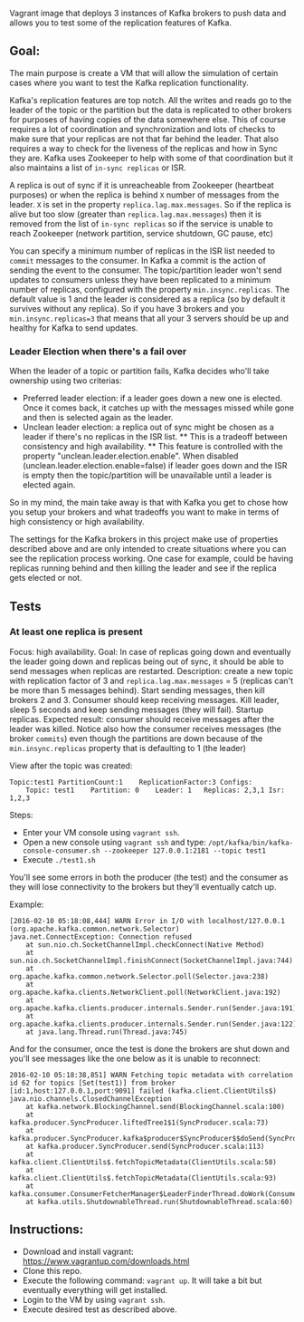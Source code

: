Vagrant image that deploys 3 instances of Kafka brokers to push data and allows you to test some of the replication features of Kafka.

## Goal:

The main purpose is create a VM that will allow the simulation of certain cases where you want to test the Kafka replication functionality.

Kafka's replication features are top notch. All the writes and reads go to the leader of the topic or the partition but the data is replicated to other brokers for purposes of having copies of the data somewhere else. This of course requires a lot of coordination and synchronization and lots of checks to make sure that your replicas are not that far behind the leader. That also requires a way to check for the liveness of the replicas and how in Sync they are. Kafka uses Zookeeper to help with some of that coordination but it also maintains a list of `in-sync replicas` or ISR. 

A replica is out of sync if it is unreacheable from Zookeeper (heartbeat purposes) or when the replica is behind `X` number of messages from the leader. `X` is set in the property `replica.lag.max.messages`. So if the replica is alive but too slow (greater than `replica.lag.max.messages`) then it is removed from the list of `in-sync replicas` so if the service is unable to reach Zookeeper (network partition, service shutdown, GC pause, etc) 

You can specify a minimum number of replicas in the ISR list needed to `commit` messages to the consumer. In Kafka a commit is the action of sending the event to the consumer. The topic/partition leader won't send updates to consumers unless they have been replicated to a minimum number of replicas, configured with the property `min.insync.replicas`. The default value is 1 and the leader is considered as a replica (so by default it survives without any replica). So if you have 3 brokers and you `min.insync.replicas=3` that means that all your 3 servers should be up and healthy for Kafka to send updates. 

### Leader Election when there's a fail over

When the leader of a topic or partition fails, Kafka decides who'll take ownership using two criterias:

* Preferred leader election: if a leader goes down a new one is elected. Once it comes back, it catches up with the messages missed while gone and then is selected again as the leader.
* Unclean leader election: a replica out of sync might be chosen as a leader if there's no replicas in the ISR list.
** This is a tradeoff between consistency and high availability.
** This feature is controlled with the property "unclean.leader.election.enable". When disabled (unclean.leader.election.enable=false) if  leader goes down and the ISR is empty then the topic/partition will be unavailable until a leader is elected again.

So in my mind, the main take away is that with Kafka you get to chose how you setup your brokers and what tradeoffs you want to make in terms of high consistency or high availability. 

The settings for the Kafka brokers in this project make use of properties described above and are only intended to create situations where you can see the replication process working. One case for example, could be having replicas running behind and then killing the leader and see if the replica gets elected or not.

## Tests

### At least one replica is present

Focus: high availability. 
Goal: In case of replicas going down and eventually the leader going down and replicas being out of sync, it should be able to send messages when replicas are restarted.
Description: create a new topic with replication factor of 3 and `replica.lag.max.messages` = 5 (replicas can't be more than 5 messages behind). Start sending messages, then kill brokers 2 and 3. Consumer should keep receiving messages. Kill leader, sleep 5 seconds and keep sending messages (they will fail). Startup replicas. 
Expected result: consumer should receive messages after the leader was killed. Notice also how the consumer receives messages (the broker `commits`) even though the partitions are down because of the `min.insync.replicas` property that is defaulting to 1 (the leader)

View after the topic was created:
```
Topic:test1	PartitionCount:1	ReplicationFactor:3	Configs:
	Topic: test1	Partition: 0	Leader: 1	Replicas: 2,3,1	Isr: 1,2,3
```

Steps:
* Enter your VM console using `vagrant ssh`.
* Open a new console using `vagrant ssh` and type: `/opt/kafka/bin/kafka-console-consumer.sh --zookeeper 127.0.0.1:2181 --topic test1 `
* Execute `./test1.sh`

You'll see some errors in both the producer (the test) and the consumer as they will lose connectivity to the brokers but they'll eventually catch up.  

Example:
```
[2016-02-10 05:18:08,444] WARN Error in I/O with localhost/127.0.0.1 (org.apache.kafka.common.network.Selector)
java.net.ConnectException: Connection refused
	at sun.nio.ch.SocketChannelImpl.checkConnect(Native Method)
	at sun.nio.ch.SocketChannelImpl.finishConnect(SocketChannelImpl.java:744)
	at org.apache.kafka.common.network.Selector.poll(Selector.java:238)
	at org.apache.kafka.clients.NetworkClient.poll(NetworkClient.java:192)
	at org.apache.kafka.clients.producer.internals.Sender.run(Sender.java:191)
	at org.apache.kafka.clients.producer.internals.Sender.run(Sender.java:122)
	at java.lang.Thread.run(Thread.java:745)
```

And for the consumer, once the test is done the brokers are shut down and you'll see messages like the one below as it is unable to reconnect: 

```
2016-02-10 05:18:38,851] WARN Fetching topic metadata with correlation id 62 for topics [Set(test1)] from broker [id:1,host:127.0.0.1,port:9091] failed (kafka.client.ClientUtils$)
java.nio.channels.ClosedChannelException
	at kafka.network.BlockingChannel.send(BlockingChannel.scala:100)
	at kafka.producer.SyncProducer.liftedTree1$1(SyncProducer.scala:73)
	at kafka.producer.SyncProducer.kafka$producer$SyncProducer$$doSend(SyncProducer.scala:72)
	at kafka.producer.SyncProducer.send(SyncProducer.scala:113)
	at kafka.client.ClientUtils$.fetchTopicMetadata(ClientUtils.scala:58)
	at kafka.client.ClientUtils$.fetchTopicMetadata(ClientUtils.scala:93)
	at kafka.consumer.ConsumerFetcherManager$LeaderFinderThread.doWork(ConsumerFetcherManager.scala:66)
	at kafka.utils.ShutdownableThread.run(ShutdownableThread.scala:60)
```

## Instructions:

* Download and install vagrant: https://www.vagrantup.com/downloads.html
* Clone this repo.
* Execute the following command: `vagrant up`. It will take a bit but eventually everything will get installed.
* Login to the VM by using `vagrant ssh`.
* Execute desired test as described above.
